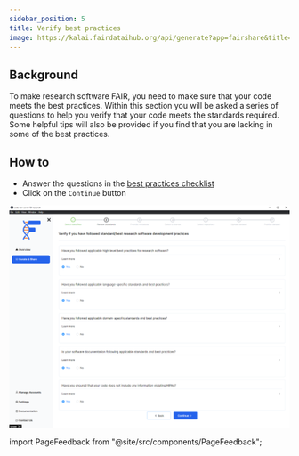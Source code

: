 ```yaml
---
sidebar_position: 5
title: Verify best practices
image: https://kalai.fairdataihub.org/api/generate?app=fairshare&title=Verify%20best%20practices&description=Curate%20and%20Share%20%7C%20Workflows&org=fairdataihub
---
```


## Background

To make research software FAIR, you need to make sure that your code meets the best practices. Within this section you will be asked a series of questions to help you verify that your code meets the standards required. Some helpful tips will also be provided if you find that you are lacking in some of the best practices.

## How to

- Answer the questions in the [best practices checklist](/)
- Click on the `Continue` button

![](./images/reviewStandards.png)

import PageFeedback from "@site/src/components/PageFeedback";

<PageFeedback />
